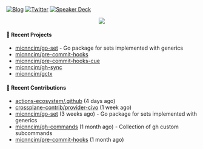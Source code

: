 [![Blog](https://img.shields.io/badge/Blog-0?style=flat-square&logo=gatsby&color=181717&logoColor=white)](https://micnncim.com)
[![Twitter](https://img.shields.io/badge/Twitter-0?style=flat-square&logo=twitter&color=1DA1F2&logoColor=white)](https://twitter.com/micnncim)
[![Speaker Deck](https://img.shields.io/badge/Speaker_Deck-0?style=flat-square&logo=speaker-deck&color=009287&logoColor=white)](https://speakerdeck.com/micnncim)

<p align="center">
<img src="https://github-readme-stats.vercel.app/api?username=micnncim&show_icons=true&count_private=true" />
</p>

#### 🍎 Recent Projects

- [micnncim/go-set](https://github.com/micnncim/go-set) - Go package for sets implemented with generics
- [micnncim/pre-commit-hooks](https://github.com/micnncim/pre-commit-hooks)
- [micnncim/pre-commit-hooks-cue](https://github.com/micnncim/pre-commit-hooks-cue)
- [micnncim/gh-sync](https://github.com/micnncim/gh-sync)
- [micnncim/gctx](https://github.com/micnncim/gctx)

#### 🌱 Recent Contributions

- [actions-ecosystem/.github](https://github.com/actions-ecosystem/.github) (4 days ago)
- [crossplane-contrib/provider-civo](https://github.com/crossplane-contrib/provider-civo) (1 week ago)
- [micnncim/go-set](https://github.com/micnncim/go-set) (3 weeks ago) - Go package for sets implemented with generics
- [micnncim/gh-commands](https://github.com/micnncim/gh-commands) (1 month ago) - Collection of gh custom subcommands
- [micnncim/pre-commit-hooks](https://github.com/micnncim/pre-commit-hooks) (1 month ago)
